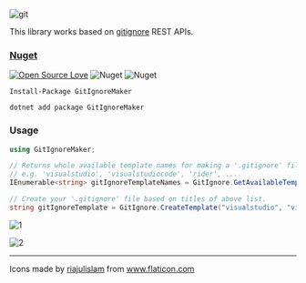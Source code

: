 ![git](https://user-images.githubusercontent.com/8418700/141340397-ba46ceee-ffee-4e02-a33e-372967fce97e.png)


This library works based on [gitignore](https://www.toptal.com/developers/gitignore) REST APIs.

### [Nuget]()

[![Open Source Love](https://badges.frapsoft.com/os/mit/mit.svg?v=102)](https://opensource.org/licenses/MIT)
![Nuget](https://img.shields.io/nuget/v/GitIgnoreMaker)
![Nuget](https://img.shields.io/nuget/dt/GitIgnoreMaker)

```
Install-Package GitIgnoreMaker

dotnet add package GitIgnoreMaker
```

### Usage

```cs
using GitIgnoreMaker;

// Returns whole available template names for making a '.gitignore' file. 
// e.g. 'visualstudio', 'visualstudiocode', 'rider', ...
IEnumerable<string> gitIgnoreTemplateNames = GitIgnore.GetAvailableTemplateNames();

// Create your '.gitignore' file based on titles of above list.
string gitIgnoreTemplate = GitIgnore.CreateTemplate("visualstudio", "visualstudiocode", "rider");
```

![1](https://user-images.githubusercontent.com/8418700/142763950-47e4af8a-7714-44fb-a209-461c758be44a.png)

![2](https://user-images.githubusercontent.com/8418700/142763957-277875ee-fa87-49a7-8cf0-e469a17ddaf4.png)

<hr/>
<div>Icons made by <a href="" title="riajulislam">riajulislam</a> from <a href="https://www.flaticon.com/" title="Flaticon">www.flaticon.com</a></div>
